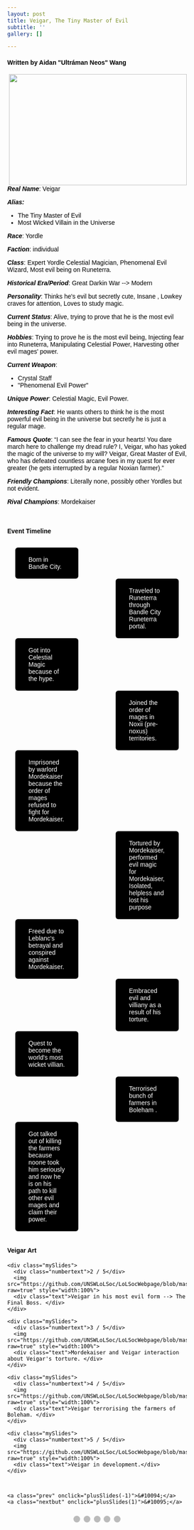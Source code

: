 ```yaml
---
layout: post
title: Veigar, The Tiny Master of Evil
subtitle: ''
gallery: []

---
```

#### Written by Aidan "Ultráman Neos" Wang

<html>
  <img src="https://github.com/UNSWLoLSoc/LoLSocWebpage/blob/master/uploads/old%20veigar%20splash.jpg?raw=true" width="400" height="250" style="float:right">
  
  <p> <strong><em>Real Name</em></strong>: Veigar </p>
  <p><strong><em>Alias:</em></strong></p>
  <ul>
  <li>The Tiny Master of Evil</li>
  <li> Most Wicked Villain in the Universe</li>
  </ul>
  
  <p> <strong><em>Race</em></strong>: Yordle </p>
  
  <p> <strong><em>Faction</em></strong>: individual </p>
  
  <p> <strong><em>Class</em></strong>: Expert Yordle Celestial Magician, Phenomenal Evil Wizard, Most evil being on Runeterra.</p>
  
  <p> <strong><em>Historical Era/Period</em></strong>: Great Darkin War --> Modern  </p>
  
  <p> <strong><em>Personality</em></strong>:  Thinks he's evil but secretly cute, Insane , Lowkey craves for attention, Loves to study magic.</p>
  
  <p><strong><em> Current Status</em></strong>: Alive, trying to prove that he is the most evil being in the universe.</p>
  
  <p> <strong><em>Hobbies</em></strong>: Trying to prove he is the most evil being, Injecting fear into Runeterra, Manipulating Celestial Power, Harvesting other evil mages' power.  </p>
  
  <p> <strong><em>Current Weapon</em></strong>: </p>
  <ul>
  <li>Crystal Staff</li>
  <li>"Phenomenal Evil Power"</li>

  </ul>
  
  <p> <strong><em>Unique Power</em></strong>: Celestial Magic, Evil Power. </p>
  
  <p> <strong><em>Interesting Fact</em></strong>: He wants others to think he is the most powerful evil being in the universe but secretly he is just a regular mage.</p>
  
  <p> <strong><em>Famous Quote</em></strong>: “I can see the fear in your hearts! You dare march here to challenge my dread rule? I, Veigar, who has yoked the magic of the universe to my will? Veigar, Great Master of Evil, who has defeated countless arcane foes in my quest for ever greater (he gets interrupted by a regular Noxian farmer).”</p>
  
  <p> <strong><em>Friendly Champions</em></strong>: Literally none, possibly other Yordles but not evident.</p>
  
  <p> <strong><em>Rival Champions</em></strong>: Mordekaiser </p>
 
  <br>
  <h4> Event Timeline </h4>
  <meta name="viewport" content="width=device-width, initial-scale=1.0">
  <style>
    * {
      box-sizing: border-box;
    }
    
    p {
      margin: 10px 0;
    }
  
    body {
      color:black;
      font-family: Helvetica, sans-serif;
    }
  
    #para1 {
      color: white;
    } 
  
    /* The actual timeline (the vertical ruler) */
    .timeline {
      position: relative;
      max-width: 780px;
      margin: 0 auto;
    }
  
    /* The actual timeline (the vertical ruler) */
    .timeline::after {
      content: '';
      position: absolute;
      width: 6px;
      background-color: black;
      top: 0;
      bottom: 0;
      left: 50%;
      margin-left: -3px;
    }
  
    /* Container around content */
    .cont {
      padding: 0px 40px;
      position: relative;
      background-color: inherit;
      width: 55%;
    }
  
    /* The circles on the timeline */
    .cont::after {
      content: '';
      position: absolute;
      width: 25px;
      height: 25px;
      right: -17px;
      background-color: white;
      border: 4px solid #FF9F55;
      top: 15px;
      border-radius: 50%;
      z-index: 1;
    }
  
    /* Place the container to the left */
    .left {
      left: -5.5%;
    }
  
    /* Place the container to the right */
    .right {
      left: 50.5%;
    }
  
    /* Add arrows to the left container (pointing right) */
    .left::before {
      content: " ";
      height: 0;
      position: absolute;
      top: 22px;
      width: 0;
      z-index: 1;
      right: 30px;
      border: medium solid black;
      border-width: 10px 0 10px 10px;
      border-color: transparent transparent transparent black;
    }
  
    /* Add arrows to the right container (pointing left) */
    .right::before {
      content: " ";
      height: 0;
      position: absolute;
      top: 22px;
      width: 0;
      z-index: 1;
      left: 30px;
      border: medium solid black;
      border-width: 10px 10px 10px 0;
      border-color: transparent black transparent transparent;
    }
  
    /* Fix the circle for containers on the right side */
    .right::after {
      left: -16px;
    }
  
    /* The actual content */
    .content {
      padding: 5px 30px;
      background-color:black;
      position: relative;
      border-radius: 6px;
    }
  
    /* Media queries - Responsive timeline on screens less than 600px wide */
    @media screen and (max-width: 600px) {
      /* Place the timelime to the left */
      .timeline::after {
        left: 30px;
      }
  
  
      /* Full-width containers */
      .cont {
        width: 100%;
        padding-left: 70px;
        padding-right: 25px;
      }
  
      /* Make sure that all arrows are pointing leftwards */
      .cont::before {
        left: 60px;
        border: medium solid white;
        border-width: 10px 10px 10px 0;
        border-color: transparent white transparent transparent;
      }
  
      /* Make sure all circles are at the same spot */
      .left::after, .right::after {
        left: 15px;
        
      }
  
      /* Make all right containers behave like the left ones */
      .right {
        left: 0%;
      }
       .left {
        left: 0%;
      }
    }
  </style>
  
  <style>
    * {box-sizing: border-box}
    body {font-family: Verdana, sans-serif; margin:0}
    .mySlides {display: none}
    img {vertical-align: middle;}
  
    /* Slideshow container */
    .slideshow-container {
      max-width: 1000px;
      position: relative;
      margin: auto;
    }
  
    /* Next & previous buttons */
    .prev, .nextbut {
      cursor: pointer;
      position: absolute;
      top: 50%;
      width: auto;
      padding: 16px;
      margin-top: -22px;
      color: white;
      font-weight: bold;
      font-size: 18px;
      transition: 0.6s ease;
      border-radius: 0 3px 3px 0;
      user-select: none;
    }
  
    /* Position the "next button" to the right */
    .nextbut {
      right: 0;
      border-radius: 3px 0 0 3px;
    }
  
    /* On hover, add a black background color with a little bit see-through */
    .prev:hover, .nextbut:hover {
      background-color: rgba(0,0,0,0.8);
    }
  
    /* Caption text */
    .text {
      color: #f2f2f2;
      font-size: 15px;
      padding: 8px 12px;
      position: absolute;
      bottom: 8px;
      width: 100%;
      text-align: center;
    }
  
    /* Number text (1/3 etc) */
    .numbertext {
      color: #f2f2f2;
      font-size: 12px;
      padding: 8px 12px;
      position: absolute;
      top: 0;
    }
  
    /* The dots/bullets/indicators */
    .dot {
      cursor: pointer;
      height: 15px;
      width: 15px;
      margin: 0 2px;
      background-color: #bbb;
      border-radius: 50%;
      display: inline-block;
      transition: background-color 0.6s ease;
    }
  
    .active, .dot:hover {
      background-color: #717171;
    }
  
    /* Fading animation */
    .fade {
      -webkit-animation-name: fade;
      -webkit-animation-duration: 1.5s;
      animation-name: fade;
      animation-duration: 1.5s;
    }
  
    @-webkit-keyframes fade {
      from {opacity: .4} 
      to {opacity: 1}
    }
  
    @keyframes fade {
      from {opacity: .4} 
      to {opacity: 1}
    }
  
    /* On smaller screens, decrease text size */
    @media only screen and (max-width: 300px) {
      .prev, .nextbut,.text {font-size: 11px}
    }
  </style>
  
  <div id="para1" class="timeline" style="padding-top: 10px;">
    <div class="cont left">
      <div class="content">
        <p >Born in Bandle City.</p>
      </div>
    </div>
    <div class="cont right">
      <div class="content">
        <p>Traveled to Runeterra through Bandle City Runeterra portal.</p>
      </div>
    </div>
    <div class="cont left">
      <div class="content">
        <p>Got into Celestial Magic because of the hype.</p>
      </div>
    </div>
    <div class="cont right">
      <div class="content">
        <p>Joined the order of mages in Noxii (pre-noxus) territories.</p>
      </div>
    </div>
    <div class="cont left">
      <div class="content">
        <p>Imprisoned by warlord Mordekaiser because the order of mages refused to fight for Mordekaiser.</p>
      </div>
    </div>
    <div class="cont right">
      <div class="content">
        <p>Tortured by Mordekaiser, performed evil magic for Mordekaiser, Isolated, helpless and lost his purpose</p>
      </div>
    </div>
    <div class="cont left">
      <div class="content">
        <p>Freed due to Leblanc's betrayal and conspired against Mordekaiser.</p>
      </div>
    </div>
    <div class="cont right">
      <div class="content">
        <p>Embraced evil and villiany as a result of his torture.</p>
      </div>
    </div>
    <div class="cont left">
      <div class="content">
        <p>Quest to become the world's most wicket villian. </p>
      </div>
    </div>
    <div class="cont right">
      <div class="content">
        <p>Terrorised bunch of farmers in Boleham .</p>
      </div>
    </div>
    <div class="cont left">
      <div class="content">
        <p>Got talked out of killing the farmers because noone took him seriously and now he is on his path to kill other evil mages and claim their power.</p>
      </div>
    </div>
  </div>
  <br>
  <h4> Veigar Art </h4>
  <meta name="viewport" content="width=device-width, initial-scale=1">
  
  <div class="slideshow-container">
    <div class="mySlides">
      <div class="numbertext">1 / 5</div>
      <img src="https://github.com/UNSWLoLSoc/LoLSocWebpage/blob/master/uploads/Veigar%20new%20splash.jpg?raw=true" style="width:100%">
      <div class="text">Veigar deleting your power.</div>
    </div>
  
    <div class="mySlides">
      <div class="numbertext">2 / 5</div>
      <img src="https://github.com/UNSWLoLSoc/LoLSocWebpage/blob/master/uploads/Veigar%20in%20his%20most%20evil%20form.jpg?raw=true" style="width:100%">
      <div class="text">Veigar in his most evil form --> The Final Boss. </div>
    </div>
  
    <div class="mySlides">
      <div class="numbertext">3 / 5</div>
      <img src="https://github.com/UNSWLoLSoc/LoLSocWebpage/blob/master/uploads/Veigar%20morde%20interaction.png?raw=true" style="width:100%">
      <div class="text">Mordekaiser and Veigar interaction about Veigar's torture. </div>
    </div>
  
    <div class="mySlides">
      <div class="numbertext">4 / 5</div>
      <img src="https://github.com/UNSWLoLSoc/LoLSocWebpage/blob/master/uploads/Veigar%20farmer.jpg?raw=true" style="width:100%">
      <div class="text">Veigar terrorising the farmers of Boleham. </div>
    </div>
  
    <div class="mySlides">
      <div class="numbertext">5 / 5</div>
      <img src="https://github.com/UNSWLoLSoc/LoLSocWebpage/blob/master/uploads/Veigar%20in%20development.png?raw=true" style="width:100%">
      <div class="text">Veigar in development.</div>
    </div>
  
 
  
    <a class="prev" onclick="plusSlides(-1)">&#10094;</a>
    <a class="nextbut" onclick="plusSlides(1)">&#10095;</a>
  </div>
  
  <div style="text-align:center; padding-top: 10px;">
      <span class="dot" onclick="currentSlide(1)"></span> 
      <span class="dot" onclick="currentSlide(2)"></span> 
      <span class="dot" onclick="currentSlide(3)"></span> 
      <span class="dot" onclick="currentSlide(4)"></span> 
      <span class="dot" onclick="currentSlide(5)"></span> 

  </div>
  
  <script>
  var slideIndex = 1;
  showSlides(slideIndex);
  
  function plusSlides(n) {
    showSlides(slideIndex += n);
  }
  
  function currentSlide(n) {
    showSlides(slideIndex = n);
  }
  
  function showSlides(n) {
    var i;
    var slides = document.getElementsByClassName("mySlides");
    var dots = document.getElementsByClassName("dot");
    if (n > slides.length) {slideIndex = 1}    
    if (n < 1) {slideIndex = slides.length}
    for (i = 0; i < slides.length; i++) {
        slides[i].style.display = "none";  
    }
    for (i = 0; i < dots.length; i++) {
        dots[i].className = dots[i].className.replace(" active", "");
    }
    slides[slideIndex-1].style.display = "block";  
    dots[slideIndex-1].className += " active";
  }
  </script>
  </html>